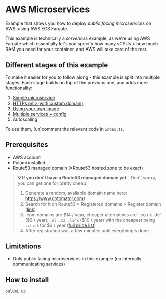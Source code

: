 # AWS Microservices
Example that shows you how to deploy *public facing microservices* on AWS, using AWS ECS Fargate.  

This example is technically a *serverless* example, as we're using AWS Fargate which essentially let's you specify how many vCPUs + how much RAM you need for your container, and AWS will take care of the rest.

## Different stages of this example
To make it easier for you to follow along - this example is split into multiple stages. Each stage builds on top of the previous one, and adds more functionality:

1. [Simple microservice](./01-simple-microservice.ts)
2. [HTTPs only (with custom domain)](./02-https-only.ts)
3. [Using your own image](./03-custom-image.ts)
4. [Multiple services + config](./04-multiple-services.ts)
5. Autoscaling

To use them, (un)comment the relevant code in `index.ts`.

## Prerequisites
- AWS account
- Pulumi installed
- Route53 managed domain (=Route53 hosted zone to be exact)

> **💡 If you don't have a Route53 managed domain yet** - Don't worry, you can get one for pretty cheap:  
>  
> 1. Generate a random, available domain name here: https://www.dotomator.com/
> 2. Search for it on Route53 > Registered domains > Register domain ([link](https://us-east-1.console.aws.amazon.com/route53/domains/home#/DomainSearch))
> 3. .com domains are $14 / year, cheaper alternatives are `.co.uk .de` ($9 / year), `.nl .cz .link` ($10 / year) with the cheapest being `.click` for $3 / year ([full price list](https://d32ze2gidvkk54.cloudfront.net/Amazon_Route_53_Domain_Registration_Pricing_20140731.pdf))
> 4. After registration wait a few minutes until everything's done

## Limitations
- Only public facing microservices in this example (no internally communicating services)

## How to install
`pulumi up`